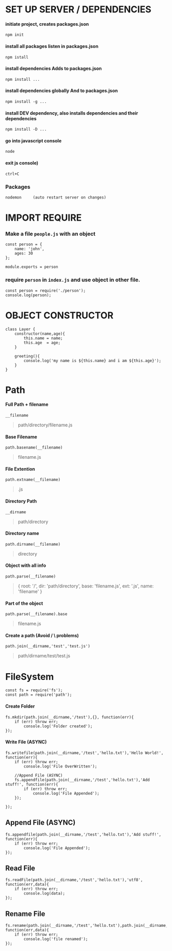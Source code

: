 # SET UP SERVER / DEPENDENCIES
#### initiate project, creates packages.json
```
npm init
```
#### install all packages listen in packages.json
```
npm istall
```
#### install dependencies Adds to packages.json
```
npm install ...
```
#### install dependencies globally And to packages.json
```
npm install -g ...
```
#### install DEV dependency, also installs dependencies and their dependencies
```
npm install -D ...
```
#### go into javascript console
```
node
```
#### exit js console)
```
ctrl+C
```
### Packages
```
nodemon 	(auto restart server on changes)
```
# IMPORT REQUIRE
### Make a file `people.js` with an object
```
const person = {
	name: 'john',
	ages: 30
};

module.exports = person
```
### require `person` in `index.js` and use object in other file.
```
const person = require('./person');
console.log(person);
```
# OBJECT CONSTRUCTOR
```
class Layer {
	constructor(name,age){
		this.name = name;
		this.age  = age;
	}

	greeting(){
		console.log('my name is ${this.name} and i am ${this.age}');
	}
}
```
# Path
#### Full Path + filename
```
__filename
```
> path/directory/filename.js

#### Base Filename
```
path.basename(__filename)
```
> filename.js

#### File Extention
```
path.extname(__filename)
```
> .js

#### Directory Path
```
__dirname
```
> path/directory

#### Directory name
```
path.dirname(__filename)
```
> directory

#### Object with all info
```
path.parse(__filename)
```
> {
root: '/',
dir: 'path/directory',
base: 'filename.js',
ext: '.js',
name: 'filename'
}
#### Part of the object
```
path.parse(__filename).base
```
> filename.js

#### Create a path  			(Avoid / \ problems)
```
path.join(__dirname,'test','test.js')
```
> path/dirname/test/test.js

# FileSystem
```
const fs = require('fs');
const path = require('path');
```

#### Create Folder
```
fs.mkdir(path.join(__dirname,'/test'),{}, function(err){
	if (err) throw err;
		console.log('Folder created');
});
```
#### Write File (ASYNC)
```
fs.writefile(path.join(__dirname,'/test','hello.txt'),'Hello World!', function(err){
	if (err) throw err;
		console.log('File OverWritten');

	//Append File (ASYNC)
	fs.appendfile(path.join(__dirname,'/test','hello.txt'),'Add stuff!', function(err){
		if (err) throw err;
			console.log('File Appended');
	});

});
```
## Append File (ASYNC)
```
fs.appendfile(path.join(__dirname,'/test','hello.txt'),'Add stuff!', function(err){
	if (err) throw err;
		console.log('File Appended');
});
```
## Read File
```
fs.readFile(path.join(__dirname,'/test','hello.txt'),'utf8', function(err,data){
	if (err) throw err;
		console.log(data);
});
```
## Rename File
```
fs.rename(path.join(__dirname,'/test','hello.txt'),path.join(__dirname,'/test','renamedfile.txt'), function(err,data){
	if (err) throw err;
		console.log('file renamed');
});
```















